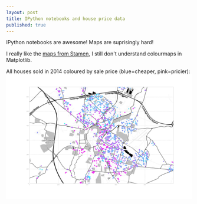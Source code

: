 ```yaml
---
layout: post
title: IPython notebooks and house price data
published: true
---
```


IPython notebooks are awesome! Maps are suprisingly hard!

I really like the [maps from Stamen](http://mapstack.stamen.com), I still don't understand colourmaps in Matplotlib.

All houses sold in 2014 coloured by sale price (blue=cheaper, pink=pricier):
![House price map](/images/2015-02-02_price_map.jpg)